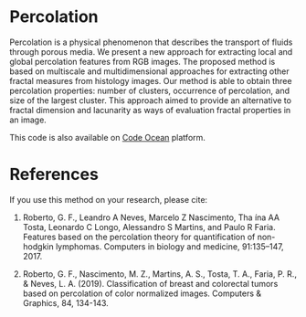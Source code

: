 # Percolation


Percolation is a physical phenomenon that describes the transport of fluids through porous media. We present a new approach for extracting local and global percolation features from RGB images. The proposed method is based on multiscale and multidimensional approaches for extracting other fractal measures from histology images. Our method is able to obtain three percolation properties: number of clusters, occurrence of percolation, and size of the largest cluster. This approach aimed to provide an alternative to fractal dimension and lacunarity as ways of evaluation fractal properties in an image.

This code is also available on [Code Ocean](https://codeocean.com/capsule/2522280/tree/v1) platform.

# References

If you use this method on your research, please cite:

1. Roberto, G. F., Leandro A Neves, Marcelo Z Nascimento, Tha ́ına AA Tosta, Leonardo C Longo, Alessandro S Martins, and Paulo R Faria. Features based on the percolation theory for quantification of non-hodgkin lymphomas. Computers in biology and medicine, 91:135–147, 2017.


2. Roberto, G. F., Nascimento, M. Z., Martins, A. S., Tosta, T. A., Faria, P. R., & Neves, L. A. (2019). Classification of breast and colorectal tumors based on percolation of color normalized images. Computers & Graphics, 84, 134-143.
